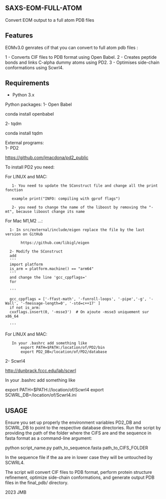 ## SAXS-EOM-FULL-ATOM

Convert EOM output to a full atom PDB files 

## Features
EOMv3.0 genrates cif that you can convert to full atom pdb files :

1 - Converts CIF files to PDB format using Open Babel.
2 - Creates peptide bonds and links C-alpha dummy atoms using PD2.
3 - Optimises side-chain conformations using Scwrl4.

## Requirements
- Python 3.x
  
Python packages:
   1- Open Babel

conda install openbabel

   2- tqdm

conda install tqdm

External programs:  
    1- PD2

https://github.com/jmacdona/pd2_public

To install PD2 you need:
   
   For LINUX and MAC:
   
       1- You need to update the SConstruct file and change all the print fonction
       
       example print("INFO: compiling with gprof flags")
  
       2- you need to change the name of the liboost by removing the "-mt", because liboost change its name
       
  For Mac M1,M2 ...:
  
      1- In src/external/include/eigen replace the file by the last version on GitHub

           https://github.com/libigl/eigen
           
      2- Modify the SConstruct
      add 
      '''
      import platform
      is_arm = platform.machine() == "arm64"
      '''
      and change the line 'gcc_cppflags='
      for 
      
      '''
      
      gcc_cppflags = ['-ffast-math', '-funroll-loops', '-pipe','-g', '-Wall', '-fmessage-length=0', '-std=c++17' ]
      if not is_arm:
      cxxflags.insert(0, '-msse3')  # On ajoute -msse3 uniquement sur x86_64
      
      '''
      
   For LINUX and MAC:
   
       In your .bashrc add something like
           export PATH=$PATH:/location/of/PD2/bin
           export PD2_DB=/location/of/PD2/database
           
 2- Scwrl4

 http://dunbrack.fccc.edu/lab/scwrl

 In your .bashrc add something like 
 
 export PATH=$PATH://location/of/Scwrl4
 export SCWRL_DB=/location/of/Scwrl4.ini

## USAGE 
 Ensure you set up properly the environment variables PD2_DB and SCWRL_DB to point to the respective database directories.
 Run the script by providing the path of the folder where the CiFS are and the sequence in fasta format as a command-line argument:

 python script_name.py path_to_sequence.fasta path_to_CIFS_FOLDER

 In the sequence file if the aa are in lower case they will be untouched by SCWRL4.

 The script will convert CIF files to PDB format, perform protein structure refinement, optimize side-chain conformations, and generate output PDB files 
 in the final_pdb/ directory.

2023 JMB

